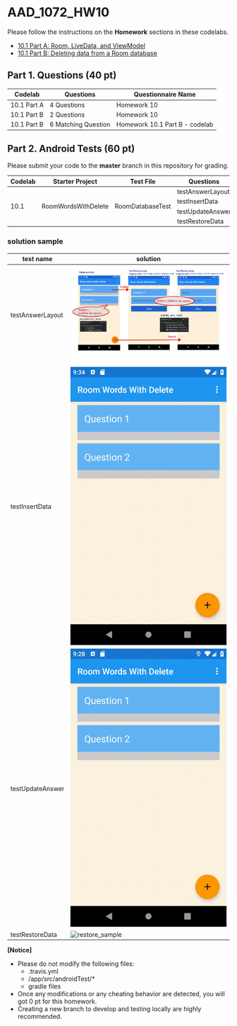 # AAD_1072_HW10

Please follow the instructions on the **Homework** sections in these codelabs.

- [10.1 Part A: Room, LiveData, and ViewModel](https://codelabs.developers.google.com/codelabs/android-training-livedata-viewmodel/#18)
- [10.1 Part B: Deleting data from a Room database](https://codelabs.developers.google.com/codelabs/android-training-room-delete-data/index.html?index=..%2F..%2Fandroid-training#12)


## Part 1. Questions (40 pt)

| Codelab | Questions | Questionnaire Name |
| --- | ----------- | ---------|
| 10.1 Part A | 4 Questions | Homework 10 |
| 10.1 Part B | 2 Questions | Homework 10 |
| 10.1 Part B | 6 Matching Question | Homework 10.1 Part B - codelab |

## Part 2. Android Tests (60 pt)

Please submit your code to the **master** branch in this repository for grading.

<table>
    <thead>
        <tr>
            <th>Codelab</th>
            <th>Starter Project</th>
            <th>Test File</th>
            <th>Questions</th>
            <th>Points</th>
        </tr>
    </thead>
    <tbody>
        <tr>
            <td rowspan=4>10.1</td>
            <td rowspan=4>RoomWordsWithDelete</td>
            <td rowspan=4>RoomDatabaseTest</td>
            <td>testAnswerLayout</td>
            <td>15 pt</td>
        </tr>
        <tr>
            <td>testInsertData</td>
            <td>15 pt</td>
        </tr>
        <tr>
            <td>testUpdateAnswer</td>
            <td>15 pt</td>
        </tr>
        <tr>
            <td>testRestoreData</td>
            <td>15 pt</td>
        </tr>
    </tbody>
</table>

### solution sample
|test name |solution |
|----|----|
|testAnswerLayout| ![solution_layout](sample_pictures/solution_layout.png) |
|testInsertData | ![insert_sample](./sample_pictures/insert_sample.gif) |
|testUpdateAnswer | ![update_sample](./sample_pictures/update_sample.gif)|
|testRestoreData | ![restore_sample](./sample_pictures/restore_sample.gif)|

**[Notice]** 
- Please do not modify the following files:
    - .travis.yml
    - <Project>/app/src/androidTest/*
    - gradle files
- Once any modifications or any cheating behavior are detected, you will got 0 pt for this homework.
- Creating a new branch to develop and testing locally are highly recommended.
